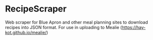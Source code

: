 # RecipeScraper
Web scraper for Blue Apron and other meal planning sites to download recipes into JSON format. For use in uploading to Mealie (https://hay-kot.github.io/mealie/)
